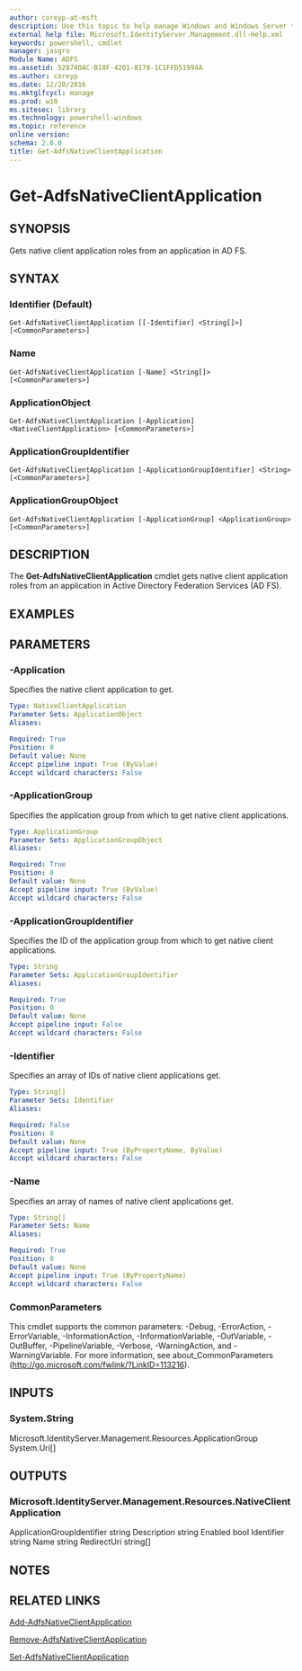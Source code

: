 ```yaml
---
author: coreyp-at-msft
description: Use this topic to help manage Windows and Windows Server technologies with Windows PowerShell.
external help file: Microsoft.IdentityServer.Management.dll-Help.xml
keywords: powershell, cmdlet
manager: jasgro
Module Name: ADFS
ms.assetid: 528740AC-B18F-4201-8178-1C1FFD51994A
ms.author: coreyp
ms.date: 12/20/2016
ms.mktglfcycl: manage
ms.prod: w10
ms.sitesec: library
ms.technology: powershell-windows
ms.topic: reference
online version: 
schema: 2.0.0
title: Get-AdfsNativeClientApplication
---
```


# Get-AdfsNativeClientApplication

## SYNOPSIS
Gets native client application roles from an application in AD FS.

## SYNTAX

### Identifier (Default)
```
Get-AdfsNativeClientApplication [[-Identifier] <String[]>] [<CommonParameters>]
```

### Name
```
Get-AdfsNativeClientApplication [-Name] <String[]> [<CommonParameters>]
```

### ApplicationObject
```
Get-AdfsNativeClientApplication [-Application] <NativeClientApplication> [<CommonParameters>]
```

### ApplicationGroupIdentifier
```
Get-AdfsNativeClientApplication [-ApplicationGroupIdentifier] <String> [<CommonParameters>]
```

### ApplicationGroupObject
```
Get-AdfsNativeClientApplication [-ApplicationGroup] <ApplicationGroup> [<CommonParameters>]
```

## DESCRIPTION
The **Get-AdfsNativeClientApplication** cmdlet gets native client application roles from an application in Active Directory Federation Services (AD FS).

## EXAMPLES

## PARAMETERS

### -Application
Specifies the native client application to get.

```yaml
Type: NativeClientApplication
Parameter Sets: ApplicationObject
Aliases: 

Required: True
Position: 0
Default value: None
Accept pipeline input: True (ByValue)
Accept wildcard characters: False
```

### -ApplicationGroup
Specifies the application group from which to get native client applications.

```yaml
Type: ApplicationGroup
Parameter Sets: ApplicationGroupObject
Aliases: 

Required: True
Position: 0
Default value: None
Accept pipeline input: True (ByValue)
Accept wildcard characters: False
```

### -ApplicationGroupIdentifier
Specifies the ID of the application group from which to get native client applications.

```yaml
Type: String
Parameter Sets: ApplicationGroupIdentifier
Aliases: 

Required: True
Position: 0
Default value: None
Accept pipeline input: False
Accept wildcard characters: False
```

### -Identifier
Specifies an array of IDs of native client applications get.

```yaml
Type: String[]
Parameter Sets: Identifier
Aliases: 

Required: False
Position: 0
Default value: None
Accept pipeline input: True (ByPropertyName, ByValue)
Accept wildcard characters: False
```

### -Name
Specifies an array of names of native client applications get.

```yaml
Type: String[]
Parameter Sets: Name
Aliases: 

Required: True
Position: 0
Default value: None
Accept pipeline input: True (ByPropertyName)
Accept wildcard characters: False
```

### CommonParameters
This cmdlet supports the common parameters: -Debug, -ErrorAction, -ErrorVariable, -InformationAction, -InformationVariable, -OutVariable, -OutBuffer, -PipelineVariable, -Verbose, -WarningAction, and -WarningVariable. For more information, see about_CommonParameters (http://go.microsoft.com/fwlink/?LinkID=113216).

## INPUTS

### System.String
Microsoft.IdentityServer.Management.Resources.ApplicationGroup
System.Uri[]

## OUTPUTS

### Microsoft.IdentityServer.Management.Resources.NativeClientApplication
ApplicationGroupIdentifier  string
Description                 string
Enabled                     bool
Identifier                  string
Name                        string
RedirectUri                 string[]

## NOTES

## RELATED LINKS

[Add-AdfsNativeClientApplication](./Add-AdfsNativeClientApplication.md)

[Remove-AdfsNativeClientApplication](./Remove-AdfsNativeClientApplication.md)

[Set-AdfsNativeClientApplication](./Set-AdfsNativeClientApplication.md)

